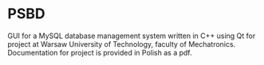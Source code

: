 # PSBD
GUI for a MySQL database management system written in C++ using Qt for project at Warsaw University of Technology, faculty of Mechatronics.
Documentation for project is provided in Polish as a pdf. 
